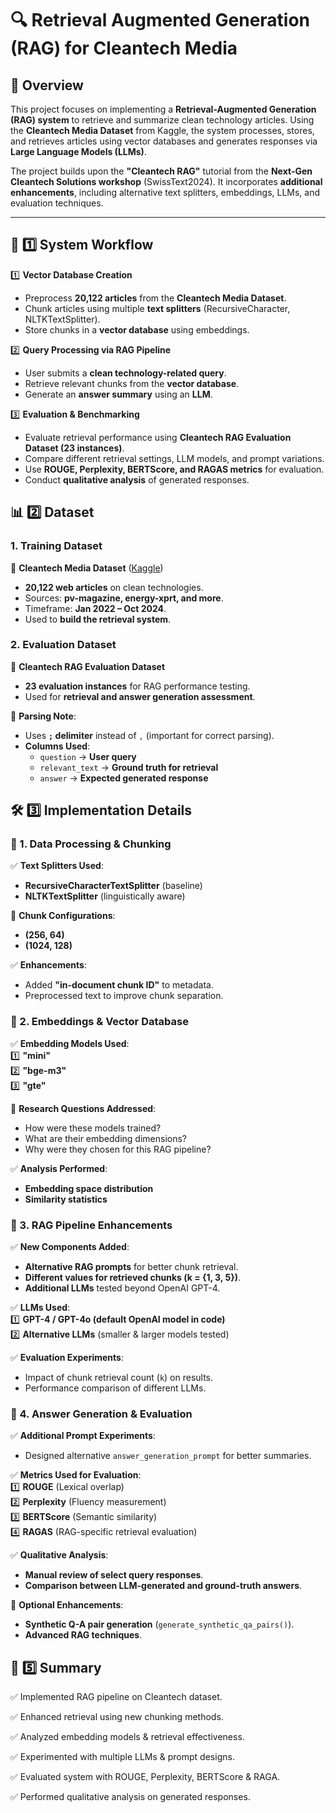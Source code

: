 # 🔍 Retrieval Augmented Generation (RAG) for Cleantech Media  

## 📜 Overview  
This project focuses on implementing a **Retrieval-Augmented Generation (RAG) system** to retrieve and summarize clean technology articles. Using the **Cleantech Media Dataset** from Kaggle, the system processes, stores, and retrieves articles using vector databases and generates responses via **Large Language Models (LLMs)**.  

The project builds upon the **"Cleantech RAG"** tutorial from the **Next-Gen Cleantech Solutions workshop** (SwissText2024). It incorporates **additional enhancements**, including alternative text splitters, embeddings, LLMs, and evaluation techniques.  

---

## 🚀 1️⃣ System Workflow  

1️⃣ **Vector Database Creation**  
- Preprocess **20,122 articles** from the **Cleantech Media Dataset**.  
- Chunk articles using multiple **text splitters** (RecursiveCharacter, NLTKTextSplitter).  
- Store chunks in a **vector database** using embeddings.  

2️⃣ **Query Processing via RAG Pipeline**  
- User submits a **clean technology-related query**.  
- Retrieve relevant chunks from the **vector database**.  
- Generate an **answer summary** using an **LLM**.  

3️⃣ **Evaluation & Benchmarking**  
- Evaluate retrieval performance using **Cleantech RAG Evaluation Dataset (23 instances)**.  
- Compare different retrieval settings, LLM models, and prompt variations.  
- Use **ROUGE, Perplexity, BERTScore, and RAGAS metrics** for evaluation.  
- Conduct **qualitative analysis** of generated responses.  

## 📊 2️⃣ Dataset  

### **1. Training Dataset**  
📄 **Cleantech Media Dataset** ([Kaggle](https://www.kaggle.com/datasets/anacode/cleantech-media-dataset))  
- **20,122 web articles** on clean technologies.  
- Sources: **pv-magazine, energy-xprt, and more**.  
- Timeframe: **Jan 2022 – Oct 2024**.  
- Used to **build the retrieval system**.  

### **2. Evaluation Dataset**  
📄 **Cleantech RAG Evaluation Dataset**  
- **23 evaluation instances** for RAG performance testing.  
- Used for **retrieval and answer generation assessment**.  

📌 **Parsing Note**:  
- Uses **`;` delimiter** instead of `,` (important for correct parsing).  
- **Columns Used**:  
  - `question` → **User query**  
  - `relevant_text` → **Ground truth for retrieval**  
  - `answer` → **Expected generated response**  

## 🛠 3️⃣ Implementation Details  

### **📌 1. Data Processing & Chunking**  
✅ **Text Splitters Used**:  
- **RecursiveCharacterTextSplitter** (baseline)  
- **NLTKTextSplitter** (linguistically aware)  

📌 **Chunk Configurations**:  
- **(256, 64)**  
- **(1024, 128)**  

✅ **Enhancements**:  
- Added **"in-document chunk ID"** to metadata.  
- Preprocessed text to improve chunk separation.
  
### **📌 2. Embeddings & Vector Database**  
✅ **Embedding Models Used**:  
1️⃣ **"mini"**  
2️⃣ **"bge-m3"**  
3️⃣ **"gte"**  

📌 **Research Questions Addressed**:  
- How were these models trained?  
- What are their embedding dimensions?  
- Why were they chosen for this RAG pipeline?  

✅ **Analysis Performed**:  
- **Embedding space distribution**  
- **Similarity statistics**  

### **📌 3. RAG Pipeline Enhancements**  

✅ **New Components Added**:  
- **Alternative RAG prompts** for better chunk retrieval.  
- **Different values for retrieved chunks (k = {1, 3, 5})**.  
- **Additional LLMs** tested beyond OpenAI GPT-4.  

✅ **LLMs Used**:  
1️⃣ **GPT-4 / GPT-4o (default OpenAI model in code)**  
2️⃣ **Alternative LLMs** (smaller & larger models tested)  

✅ **Evaluation Experiments**:  
- Impact of chunk retrieval count (`k`) on results.  
- Performance comparison of different LLMs.  

### **📌 4. Answer Generation & Evaluation**  

✅ **Additional Prompt Experiments**:  
- Designed alternative `answer_generation_prompt` for better summaries.  

✅ **Metrics Used for Evaluation**:  
1️⃣ **ROUGE** (Lexical overlap)  
2️⃣ **Perplexity** (Fluency measurement)  
3️⃣ **BERTScore** (Semantic similarity)  
4️⃣ **RAGAS** (RAG-specific retrieval evaluation)  

✅ **Qualitative Analysis**:  
- **Manual review of select query responses**.  
- **Comparison between LLM-generated and ground-truth answers**.  

📌 **Optional Enhancements**:  
- **Synthetic Q-A pair generation** (`generate_synthetic_qa_pairs()`).  
- **Advanced RAG techniques**.  

## 📌 5️⃣ Summary  

✅ Implemented RAG pipeline on Cleantech dataset.

✅ Enhanced retrieval using new chunking methods.

✅ Analyzed embedding models & retrieval effectiveness.

✅ Experimented with multiple LLMs & prompt designs.

✅ Evaluated system with ROUGE, Perplexity, BERTScore & RAGA.

✅ Performed qualitative analysis on generated responses.
